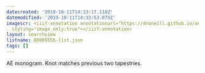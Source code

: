 ```yaml
---
datecreated: '2019-10-11T14:33:17.118Z'
datemodified: '2019-10-11T14:33:53.875Z'
imagescr: <iiif-annotation annotationurl="https://dnoneill.github.io/annotate/annotations/10875475-ec34-11e9-ae0d-88e9fe7026e8.json"
  styling="image_only:true"></iiif-annotation>
layout: searchview
listname: 00005555-list.json
tags: []
---
```

AE monogram. Knot matches previous two tapestries.